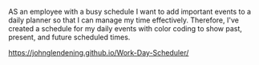 AS an employee with a busy schedule
I want to add important events to a daily planner
so that I can manage my time effectively. 
Therefore, I've created a schedule for my daily events with color coding to show past, present, and future scheduled times.

https://johnglendening.github.io/Work-Day-Scheduler/

